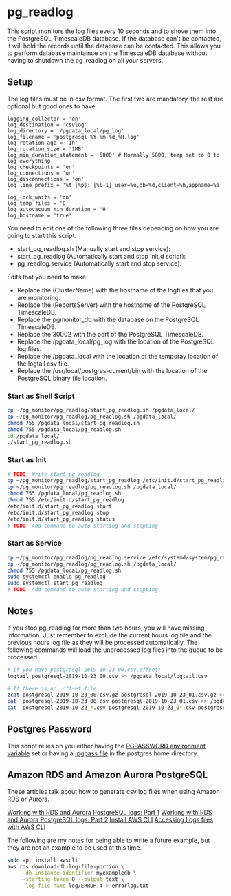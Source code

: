 # pg_readlog

This script monitors the log files every 10 seconds and to shove them into the PostgreSQL TimescaleDB database. If the database can't be contacted, it will hold the records until the database can be contacted. This allows you to perform database maintaince on the TimescaleDB database without having to shutdown the pg_readlog on all your servers.

## Setup

The log files must be in csv format. The first two are mandatory, the rest are optional but good ones to have.

```config
logging_collector = 'on'
log_destination = 'csvlog'
log_directory = '/pgdata_local/pg_log'
log_filename = 'postgresql-%Y-%m-%d_%H.log'
log_rotation_age = '1h'
log_rotation_size = '1MB'
log_min_duration_statement = '5000' # Normally 5000, temp set to 0 to log everything
log_checkpoints = 'on'
log_connections = 'on'
log_disconnections = 'on'
log_line_prefix = '%t [%p]: [%l-1] user=%u,db=%d,client=%h,appname=%a '
log_lock_waits = 'on'
log_temp_files = '0'
log_autovacuum_min_duration = '0'
log_hostname = 'true'
```

You need to edit one of the following three files depending on how you are going to start this script.

* start_pg_readlog.sh (Manually start and stop service):
* start_pg_readlog (Automatically start and stop init.d script):
* pg_readlog.service (Automatically start and stop service):

Edits that you need to make:

* Replace the (ClusterName) with the hostname of the logfiles that you are monitoring.
* Replace the (ReportsServer) with the hostname of the PostgreSQL TimescaleDB.
* Replace the pgmonitor_db with the database on the PostgreSQL TimescaleDB.
* Replace the 30002 with the port of the PostgreSQL TimescaleDB.
* Replace the /pgdata_local/pg_log with the location of the PostgreSQL log files.
* Replace the /pgdata_local with the location of the temporay location of the logtail csv file.
* Replace the /usr/local/postgres-current/bin with the location of the PostgreSQL binary file location.

### Start as Shell Script

```bash
cp ~/pg_monitor/pg_readlog/start_pg_readlog.sh /pgdata_local/
cp ~/pg_monitor/pg_readlog/pg_readlog.sh /pgdata_local/
chmod 755 /pgdata_local/start_pg_readlog.sh
chmod 755 /pgdata_local/pg_readlog.sh
cd /pgdata_local/
./start_pg_readlog.sh
```

### Start as Init

```bash
# TODO: Write start_pg_readlog
cp ~/pg_monitor/pg_readlog/start_pg_readlog /etc/init.d/start_pg_readlog
cp ~/pg_monitor/pg_readlog/pg_readlog.sh /pgdata_local/
chmod 755 /pgdata_local/pg_readlog.sh
chmod 755 /etc/init.d/start_pg_readlog
/etc/init.d/start_pg_readlog start
/etc/init.d/start_pg_readlog stop
/etc/init.d/start_pg_readlog status
# TODO: Add command to auto starting and stopping
```

### Start as Service

```bash
cp ~/pg_monitor/pg_readlog/pg_readlog.service /etc/systemd/system/pg_readlog.service
cp ~/pg_monitor/pg_readlog/pg_readlog.sh /pgdata_local/
chmod 755 /pgdata_local/pg_readlog.sh
sudo systemctl enable pg_readlog
sudo systemctl start pg_readlog
# TODO: Add command to auto starting and stopping
```

## Notes

If you stop pg_readlog for more than two hours, you will have missing information. Just remember to exclude the current hours log file and the previous hours log file as they will be processed automatically. The following commands will load the unprocessed log files into the queue to be processed.  

```bash
# If you have postgresql-2019-10-23_00.csv.offset:
logtail postgresql-2019-10-23_00.csv >> /pgdata_local/logtail.csv

# If there is no .offset file:
zcat postgresql-2019-10-23_00.csv.gz postgresql-2019-10-23_01.csv.gz >> /pgdata_local/logtail.csv
cat  postgresql-2019-10-23_00.csv postgresql-2019-10-23_01.csv >> /pgdata_local/logtail.csv
cat  postgresql-2019-10-22_*.csv postgresql-2019-10-23_0*.csv postgresql-2019-10-23_10.csv >> /pgdata_local/logtail.csv
```

## Postgres Password

This script relies on you either having the [PGPASSWORD environment variable](https://www.postgresql.org/docs/11/libpq-envars.html) set or having a [.pgpass file](https://www.postgresql.org/docs/11/libpq-pgpass.html) in the postgres home directory.

## Amazon RDS and Amazon Aurora PostgreSQL

These articles talk about how to generate csv log files when using Amazon RDS or Aurora.

[Working with RDS and Aurora PostgreSQL logs: Part 1](https://aws.amazon.com/blogs/database/working-with-rds-and-aurora-postgresql-logs-part-1/)
[Working with RDS and Aurora PostgreSQL logs: Part 2](https://aws.amazon.com/blogs/database/working-with-rds-and-aurora-postgresql-logs-part-2/)
[Install AWS CLI](https://docs.aws.amazon.com/cli/latest/userguide//install-linux.html)
[Accessing Logs files with AWS CLI](https://docs.aws.amazon.com/AmazonRDS/latest/UserGuide/USER_LogAccess.html)

The following are my notes for being able to write a future example, but they are not an example to be used at this time.

```bash
sudo apt install awscli
aws rds download-db-log-file-portion \
    --db-instance-identifier myexampledb \
    --starting-token 0 --output text \
    --log-file-name log/ERROR.4 > errorlog.txt
```
